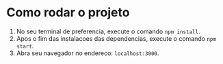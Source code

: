 # Como rodar o projeto

1. No seu terminal de preferencia, execute o comando `npm install`.
2. Apos o fim das instalacoes das dependencias, execute o comando `npm start`.
3. Abra seu navegador no endereco: `localhost:3000`.


